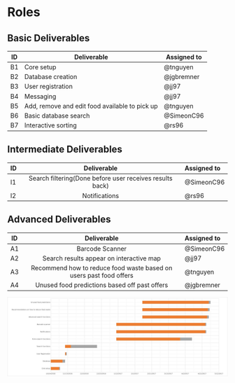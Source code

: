 # Roles

## Basic Deliverables
| ID | Deliverable         | Assigned to   |
| --- | ----------------- | ------------ |
| B1 | Core setup          | @tnguyen      |
| B2 | Database creation   | @jgbremner      |
| B3 | User registration   | @jj97         |
| B4 | Messaging           | @jj97         |
| B5 | Add, remove and edit food available to pick up          | @tnguyen      |
| B6 | Basic database search    | @SimeonC96    |
| B7 | Interactive sorting     | @rs96   |

## Intermediate Deliverables

| ID | Deliverable            | Assigned to  |
| ----- | :--------------------: | :----------- |
| I1 | Search filtering(Done before user receives results back) |@SimeonC96       |
| I2 | Notifications          |@rs96      |

## Advanced Deliverables

| ID | Deliverable               | Assigned to |
| ---- | :-----------------------: | :---------- |
| A1 | Barcode Scanner           | @SimeonC96|
| A2 | Search results appear on interactive map | @jj97       |
| A3 | Recommend how to reduce food waste based on users past food offers            | @tnguyen    |
| A4 | Unused food predictions based off past offers               | @jgbremner  |


![Gantt chart](/Documents/gantt.jpg)
